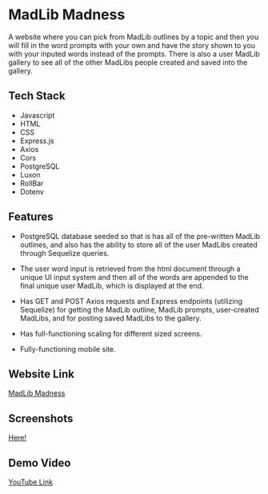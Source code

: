 # MadLib Madness

A website where you can pick from MadLib outlines by a topic and then you will fill in the word prompts with your own and have the story shown to you with your inputed words instead of the prompts. There is also a user MadLib gallery to see all of the other MadLibs people created and saved into the gallery.

## Tech Stack

- Javascript
- HTML
- CSS
- Express.js
- Axios
- Cors
- PostgreSQL
- Luxon
- RollBar
- Dotenv

## Features

- PostgreSQL database seeded so that is has all of the pre-written MadLib outlines, and also has the ability to store all of the user MadLibs created through Sequelize queries.

- The user word input is retrieved from the html document through a unique UI input system and then all of the words are appended to the final unique user MadLib, which is displayed at the end.

- Has GET and POST Axios requests and Express endpoints (utilizing Sequelize) for getting the MadLib outline, MadLib prompts, user-created MadLibs, and for posting saved MadLibs to the gallery.

- Has full-functioning scaling for different sized screens.

- Fully-functioning mobile site.

## Website Link

[MadLib Madness](http://34.174.220.224/)

## Screenshots

[Here!](./Client/Images/Screenshots/)

## Demo Video

[YouTube Link](https://youtu.be/BMFONAqk9_Q)
